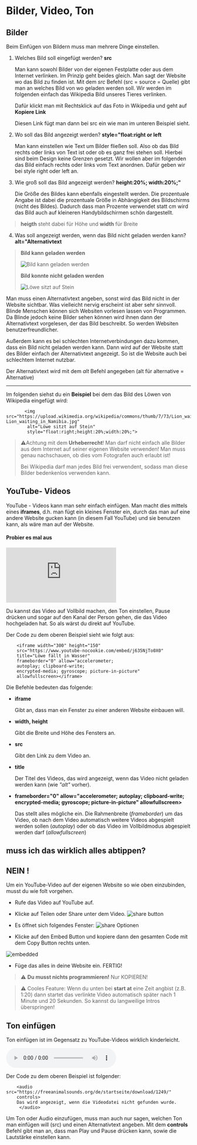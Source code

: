 # Bilder, Video, Ton

## Bilder

Beim Einfügen von Bildern muss man mehrere Dinge einstellen. 

1. Welches Bild soll eingefügt werden? **src**

    Man kann sowohl Bilder von der eigenen Festplatte oder aus dem Internet verlinken. Im Prinzip geht beides gleich. Man sagt der Website wo das Bild zu finden ist. Mit dem *src* Befehl (src = source = Quelle) gibt man an welches Bild von wo geladen werden soll. Wir werden im folgenden einfach das Wikipedia Bild unseres Tieres verlinken. 

    Dafür klickt man mit Rechtsklick auf das Foto in Wikipedia und geht auf **Kopiere Link**

    Diesen Link fügt man dann bei src ein wie man im unteren Beispiel sieht.

2. Wo soll das Bild angezeigt werden? **style="float:right or left**

    Man kann einstellen wie Text um Bilder fließen soll. Also ob das Bild rechts oder links von Text ist oder ob es ganz frei stehen soll. Hierbei sind beim Design keine Grenzen gesetzt. Wir wollen aber im folgenden das Bild einfach rechts oder links vom Text anordnen. Dafür geben wir bei style right oder left an.

3. Wie groß soll das Bild angezeigt werden? **height:20%; width:20%;"**

    Die Größe des Bildes kann ebenfalls eingestellt werden. Die prozentuale Angabe ist dabei die prozentuale Größe in Abhängigkeit des Bildschirms (nicht des Bildes). Dadurch dass man Prozente verwendet statt cm wird das Bild auch auf kleineren Handybildschirmen schön dargestellt. 

> **heigth** steht dabei für Höhe und **width** für Breite

4. Was soll angezeigt werden, wenn das Bild nicht geladen werden kann? **alt="Alternativtext**

>    **Bild kann geladen werden**
> 
>    ![Bild kann geladen werden](img/löwenbild.png) 
> 
>    **Bild konnte nicht geladen werden**
> 
> ![Löwe sitzt auf Stein](img/alternative.png)

Man muss einen Alternativtext angeben, sonst wird das Bild nicht in der Website sichtbar. Was vielleicht nervig erscheint ist aber sehr sinnvoll. Blinde Menschen können sich Websiten vorlesen lassen von Programmen. Da Blinde jedoch keine Bilder sehen können wird ihnen dann der Alternativtext vorgelesen, der das Bild beschreibt. So werden Websiten benutzerfreundlicher. 

Außerdem kann es bei schlechten Internetverbindungen dazu kommen, dass ein Bild nicht geladen werden kann. Dann wird auf der Website statt des Bilder einfach der Alternativtext angezeigt. So ist die Website auch bei schlechtem Internet nutzbar. 

Der Alternativtext wird mit dem *alt* Befehl angegeben (alt für alternative = Alternative)

<hr> 

Im folgenden siehst du ein **Beispiel** bei dem das Bild des Löwen von Wikipedia eingefügt wird:

           <img src="https://upload.wikimedia.org/wikipedia/commons/thumb/7/73/Lion_waiting_in_Namibia.jpg/300px-Lion_waiting_in_Namibia.jpg" 
            alt="Löwe sitzt auf Stein" 
            style="float:right;height:20%;width:20%;">   


> ⚠️Achtung mit dem **Urheberrecht**!
> Man darf nicht einfach alle Bilder aus dem Internet auf seiner eigenen Website verwenden! Man muss genau nachschauen, ob dies vom Fotografen auch erlaubt ist!
> 
> Bei Wikipedia darf man jedes Bild frei verwendent, sodass man diese Bilder bedenkenlos verwenden kann. 

## YouTube- Videos

YouTube - Videos kann man sehr einfach einfügen. Man macht dies mittels eines **iframes**, d.h. man fügt ein kleines Fenster ein, durch das man auf eine andere Website gucken kann (in diesem Fall YouTube) und sie benutzen kann, als wäre man auf der Website.

#### Probier es mal aus

<iframe width="300" height="150" src="https://www.youtube-nocookie.com/embed/j635NjTo0X0" title="YouTube video player" 
                frameborder="0" allow="accelerometer; autoplay; clipboard-write; encrypted-media; gyroscope; picture-in-picture" 
                allowfullscreen></iframe>
  
Du kannst das Video auf Vollbild machen, den Ton einstellen, Pause drücken und sogar auf den Kanal der Person gehen, die das Video hochgeladen hat. So als wärst du direkt auf YouTube.

Der Code zu dem oberen Beispiel sieht wie folgt aus:

        <iframe width="300" height="150" 
        src="https://www.youtube-nocookie.com/embed/j635NjTo0X0" 
        title="Löwe fällt in Wasser" 
        frameborder="0" allow="accelerometer; 
        autoplay; clipboard-write; 
        encrypted-media; gyroscope; picture-in-picture" 
        allowfullscreen></iframe>

Die Befehle bedeuten das folgende:

- **iframe**

    Gibt an, dass man ein Fenster zu einer anderen Website einbauen will.

- **width, height** 

    Gibt die Breite und Höhe des Fensters an.

- **src** 

    Gibt den Link zu dem Video an.

- **title** 

    Der Titel des Videos, das wird angezeigt, wenn das Video nicht geladen werden kann (wie *"alt"* vorher).

- **frameborder="0" allow="accelerometer; autoplay; clipboard-write; encrypted-media; gyroscope; picture-in-picture" allowfullscreen>** 
    
    Das stellt alles mögliche ein. Die Rahmenbreite (*frameborder*) um das Video, ob nach dem Video automatisch weitere Videos abgespielt werden sollen (*autoplay*) oder ob das Video im Vollbildmodus abgespielt werden darf (*allowfullscreen*)

## muss ich das wirklich alles abtippen?

## NEIN !

 Um ein YouTube-Video auf der eigenen Website so wie oben einzubinden, musst du wie folt vorgehen.

- Rufe das Video auf YouTube auf.

- Klicke auf Teilen oder Share unter dem Video. ![share button](img/share.png)

- Es öffnet sich folgendes Fenster: ![share Optionen](img/share-options.png)

- Klicke auf den Embed Button und kopiere dann den gesamten Code mit dem Copy Button rechts unten. 

![embedded](img/embedded.png)

- Füge das alles in deine Website ein. FERTIG! 

> ⚠️ **Du musst nichts programmieren!** Nur KOPIEREN!

> ⚠️ Cooles Feature: Wenn du unten bei **start at** eine Zeit angbist (z.B. 1:20) dann startet das verlinkte Video automatisch später nach 1 Minute und 20 Sekunden. So kannst du langweilige Intros überspringen!


## Ton einfügen

Ton einfügen ist im Gegensatz zu YouTube-Videos wirklich kinderleicht. 

<audio src="https://freeanimalsounds.org/de/startseite/download/1249/"
    controls>
    Das wird angezeigt, wenn die Videodatei nicht gefunden wurde.
</audio>

Der Code zu dem oberen Beispiel ist folgender:
            
        <audio src="https://freeanimalsounds.org/de/startseite/download/1249/"
        controls>
        Das wird angezeigt, wenn die Videodatei nicht gefunden wurde.
         </audio>

Um Ton oder Audio einzufügen, muss man auch nur sagen, welchen Ton man einfügen will (src) und einen Alternativtext angeben.
Mit dem **controls** Befehl gibt man an, dass man Play und Pause drücken kann, sowie die Lautstärke einstellen kann.
           

